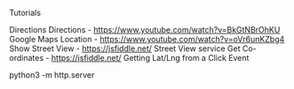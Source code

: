 Tutorials

Directions Directions - https://www.youtube.com/watch?v=BkGtNBrOhKU
Google Maps Location - https://www.youtube.com/watch?v=oVr6unKZbg4
Show Street View - https://jsfiddle.net/  Street View service
Get Co-ordinates - https://jsfiddle.net/   Getting Lat/Lng from a Click Event


python3 -m http.server